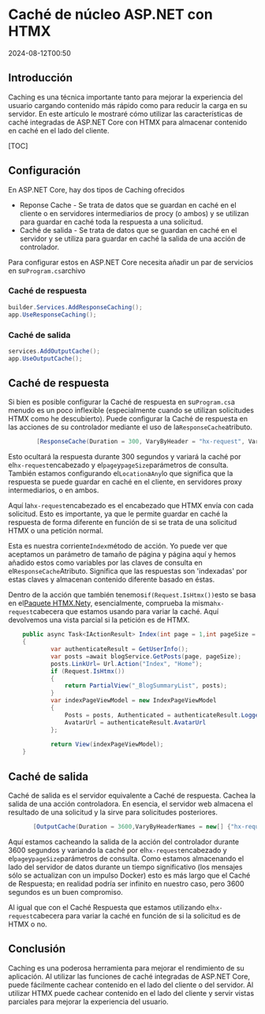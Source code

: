 # Caché de núcleo ASP.NET con HTMX

<!--category-- ASP.NET, HTMX -->
<datetime class="hidden">2024-08-12T00:50</datetime>

## Introducción

Caching es una técnica importante tanto para mejorar la experiencia del usuario cargando contenido más rápido como para reducir la carga en su servidor. En este artículo le mostraré cómo utilizar las características de caché integradas de ASP.NET Core con HTMX para almacenar contenido en caché en el lado del cliente.

[TOC]

## Configuración

En ASP.NET Core, hay dos tipos de Caching ofrecidos

- Reponse Cache - Se trata de datos que se guardan en caché en el cliente o en servidores intermediarios de procy (o ambos) y se utilizan para guardar en caché toda la respuesta a una solicitud.
- Caché de salida - Se trata de datos que se guardan en caché en el servidor y se utiliza para guardar en caché la salida de una acción de controlador.

Para configurar estos en ASP.NET Core necesita añadir un par de servicios en su`Program.cs`archivo

### Caché de respuesta

```csharp
builder.Services.AddResponseCaching();
app.UseResponseCaching();
```

### Caché de salida

```csharp
services.AddOutputCache();
app.UseOutputCache();
```

## Caché de respuesta

Si bien es posible configurar la Caché de respuesta en su`Program.cs`a menudo es un poco inflexible (especialmente cuando se utilizan solicitudes HTMX como he descubierto). Puede configurar la Caché de respuesta en las acciones de su controlador mediante el uso de la`ResponseCache`atributo.

```csharp
        [ResponseCache(Duration = 300, VaryByHeader = "hx-request", VaryByQueryKeys = new[] {"page", "pageSize"}, Location = ResponseCacheLocation.Any)]
```

Esto ocultará la respuesta durante 300 segundos y variará la caché por el`hx-request`encabezado y el`page`y`pageSize`parámetros de consulta. También estamos configurando el`Location`a`Any`lo que significa que la respuesta se puede guardar en caché en el cliente, en servidores proxy intermediarios, o en ambos.

Aquí la`hx-request`encabezado es el encabezado que HTMX envía con cada solicitud. Esto es importante, ya que le permite guardar en caché la respuesta de forma diferente en función de si se trata de una solicitud HTMX o una petición normal.

Esta es nuestra corriente`Index`método de acción. Yo puede ver que aceptamos un parámetro de tamaño de página y página aquí y hemos añadido estos como variables por las claves de consulta en el`ResponseCache`Atributo. Significa que las respuestas son 'indexadas' por estas claves y almacenan contenido diferente basado en éstas.

Dentro de la acción que también tenemos`if(Request.IsHtmx())`esto se basa en el[Paquete HTMX.Net](https://github.com/khalidabuhakmeh/Htmx.Net)y, esencialmente, comprueba la misma`hx-request`cabecera que estamos usando para variar la caché. Aquí devolvemos una vista parcial si la petición es de HTMX.

```csharp
    public async Task<IActionResult> Index(int page = 1,int pageSize = 5)
    {
            var authenticateResult = GetUserInfo();
            var posts =await blogService.GetPosts(page, pageSize);
            posts.LinkUrl= Url.Action("Index", "Home");
            if (Request.IsHtmx())
            {
                return PartialView("_BlogSummaryList", posts);
            }
            var indexPageViewModel = new IndexPageViewModel
            {
                Posts = posts, Authenticated = authenticateResult.LoggedIn, Name = authenticateResult.Name,
                AvatarUrl = authenticateResult.AvatarUrl
            };
            
            return View(indexPageViewModel);
    }
```

## Caché de salida

Caché de salida es el servidor equivalente a Caché de respuesta. Cachea la salida de una acción controladora. En esencia, el servidor web almacena el resultado de una solicitud y la sirve para solicitudes posteriores.

```csharp
       [OutputCache(Duration = 3600,VaryByHeaderNames = new[] {"hx-request"},VaryByQueryKeys = new[] {"page", "pageSize"})]
```

Aquí estamos cacheando la salida de la acción del controlador durante 3600 segundos y variando la caché por el`hx-request`encabezado y el`page`y`pageSize`parámetros de consulta.
Como estamos almacenando el lado del servidor de datos durante un tiempo significativo (los mensajes sólo se actualizan con un impulso Docker) esto es más largo que el Caché de Respuesta; en realidad podría ser infinito en nuestro caso, pero 3600 segundos es un buen compromiso.

Al igual que con el Caché Respuesta que estamos utilizando el`hx-request`cabecera para variar la caché en función de si la solicitud es de HTMX o no.

## Conclusión

Caching es una poderosa herramienta para mejorar el rendimiento de su aplicación. Al utilizar las funciones de caché integradas de ASP.NET Core, puede fácilmente cachear contenido en el lado del cliente o del servidor. Al utilizar HTMX puede cachear contenido en el lado del cliente y servir vistas parciales para mejorar la experiencia del usuario.
